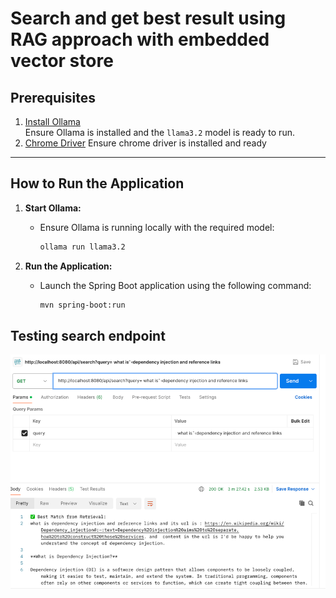 # Search and get best result using RAG approach with embedded vector store

## **Prerequisites**

1. [Install Ollama](https://ollama.com/library/llama3.2:3b)  
   Ensure Ollama is installed and the `llama3.2` model is ready to run.
2. [Chrome Driver](#)
    Ensure chrome driver is installed and ready

---
## **How to Run the Application**

1. **Start Ollama:**
    - Ensure Ollama is running locally with the required model:
      ```bash
      ollama run llama3.2
      ```

2. **Run the Application:**
    - Launch the Spring Boot application using the following command:
      ```bash
      mvn spring-boot:run
      ```
## **Testing search endpoint**

![img.png](img.png)

      